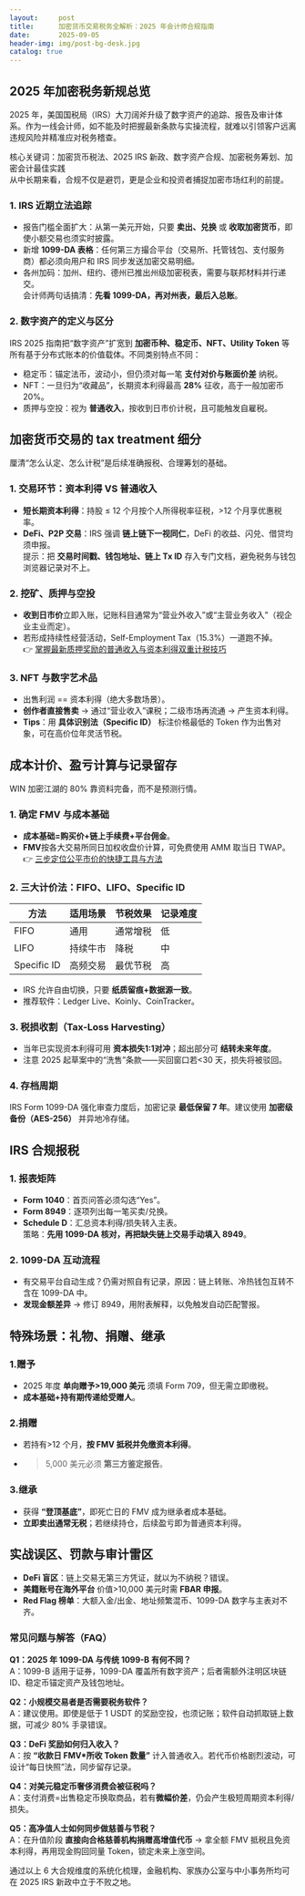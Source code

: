```yaml
---
layout:     post
title:      加密货币交易税务全解析：2025 年会计师合规指南
date:       2025-09-05
header-img: img/post-bg-desk.jpg
catalog: true
---
```


## 2025 年加密税务新规总览
2025 年，美国国税局（IRS）大刀阔斧升级了数字资产的追踪、报告及审计体系。作为一线会计师，如不能及时把握最新条款与实操流程，就难以引领客户远离违规风险并精准应对税务稽查。  

核心关键词：加密货币税法、2025 IRS 新政、数字资产合规、加密税务筹划、加密会计最佳实践  
从中长期来看，合规不仅是避罚，更是企业和投资者捕捉加密市场红利的前提。

### 1. IRS 近期立法追踪
- 报告门槛全面扩大：从第一美元开始，只要 **卖出、兑换** 或 **收取加密货币**，即使小额交易也须实时披露。  
- 新增 **1099-DA 表格**：任何第三方撮合平台（交易所、托管钱包、支付服务商）都必须向用户和 IRS 同步发送加密交易明细。  
- 各州加码：加州、纽约、德州已推出州级加密税表，需要与联邦材料并行递交。  
会计师两句话搞清：**先看 1099-DA，再对州表，最后入总账**。

### 2. 数字资产的定义与区分  
IRS 2025 指南把“数字资产”扩宽到 **加密币种、稳定币、NFT、Utility Token** 等所有基于分布式账本的价值载体。不同类别特点不同：  
- 稳定币：锚定法币，波动小，但仍须对每一笔 **支付对价与账面价差** 纳税。  
- NFT：一旦归为“收藏品”，长期资本利得最高 **28%** 征收，高于一般加密币 20%。  
- 质押与空投：视为 **普通收入**，按收到日市价计税，且可能触发自雇税。

## 加密货币交易的 tax treatment 细分  
厘清“怎么认定、怎么计税”是后续准确报税、合理筹划的基础。

### 1. 交易环节：资本利得 VS 普通收入  
- **短长期资本利得**：持股 ≤ 12 个月按个人所得税率征税，>12 个月享优惠税率。  
- **DeFi、P2P 交易**：IRS 强调 **链上链下一视同仁**，DeFi 的收益、闪兑、借贷均须申报。  
提示：把 **交易时间戳、钱包地址、链上 Tx ID** 存入专门文档，避免税务与钱包浏览器记录对不上。

### 2. 挖矿、质押与空投  
- **收到日市价**立即入账，记账科目通常为“营业外收入”或“主营业务收入”（视企业主业而定）。  
- 若形成持续性经营活动，Self-Employment Tax（15.3%）一道跑不掉。  
👉 [掌握最新质押奖励的普通收入与资本利得双重计税技巧](https://okxdog.com/)

### 3. NFT 与数字艺术品  
- 出售利润 == 资本利得（绝大多数场景）。  
- **创作者直接售卖** → 通过“营业收入”课税；二级市场再流通 → 产生资本利得。  
- **Tips**：用 **具体识别法（Specific ID）** 标注价格最低的 Token 作为出售对象，可在高价位年灵活节税。

## 成本计价、盈亏计算与记录留存  
WIN 加密江湖的 80% 靠资料完备，而不是预测行情。

### 1. 确定 FMV 与成本基础  
- **成本基础=购买价+链上手续费+平台佣金**。  
- **FMV**按各大交易所同日加权收盘价计算，可免费使用 AMM 取当日 TWAP。  
👉 [三步定位公平市价的快捷工具与方法](https://okxdog.com/)

### 2. 三大计价法：FIFO、LIFO、Specific ID  
| 方法 | 适用场景 | 节税效果 | 记录难度 |
| --- | --- | --- | --- |
| FIFO | 通用 | 通常增税 | 低 |
| LIFO | 持续牛市 | 降税 | 中 |
| Specific ID | 高频交易 | 最优节税 | 高 |

- IRS 允许自由切换，只要 **纸质留痕+数据源一致**。  
- 推荐软件：Ledger Live、Koinly、CoinTracker。

### 3. 税损收割（Tax-Loss Harvesting）  
- 当年已实现资本利得可用 **资本损失1:1对冲**；超出部分可 **结转未来年度**。  
- 注意 2025 起草案中的“洗售”条款——买回窗口若<30 天，损失将被驳回。

### 4. 存档周期  
IRS Form 1099-DA 强化审查力度后，加密记录 **最低保留 7 年**。建议使用 **加密级备份（AES-256）** 并异地冷存储。

## IRS 合规报税  
### 1. 报表矩阵  
- **Form 1040**：首页问答必须勾选“Yes”。  
- **Form 8949**：逐项列出每一笔买卖/兑换。  
- **Schedule D**：汇总资本利得/损失转入主表。  
策略：**先用 1099-DA 核对，再把缺失链上交易手动填入 8949**。

### 2. 1099-DA 互动流程  
- 有交易平台自动生成？仍需对照自有记录，原因：链上转账、冷热钱包互转不含在 1099-DA 中。  
- **发现金额差异** → 修订 8949，用附表解释，以免触发自动匹配警报。

## 特殊场景：礼物、捐赠、继承

### 1.赠予
- 2025 年度 **单向赠予>19,000 美元** 须填 Form 709，但无需立即缴税。  
- **成本基础+持有期传递给受赠人**。

### 2.捐赠
- 若持有>12 个月，**按 FMV 抵税并免缴资本利得**。  
- >5,000 美元必须 **第三方鉴定报告**。  

### 3.继承
- 获得 **“登顶基底”**，即死亡日的 FMV 成为继承者成本基础。  
- **立即卖出通常无税**；若继续持仓，后续盈亏即为普通资本利得。

## 实战误区、罚款与审计雷区  
- **DeFi 盲区**：链上交易无第三方凭证，就以为不纳税？错误。  
- **美籍账号在海外平台** 价值>10,000 美元时需 **FBAR 申报**。  
- **Red Flag 榜单**：大额入金/出金、地址频繁混币、1099-DA 数字与主表对不齐。  

### 常见问题与解答（FAQ）

**Q1：2025 年 1099-DA 与传统 1099-B 有何不同？**  
A：1099-B 适用于证券，1099-DA 覆盖所有数字资产；后者需额外注明区块链 ID、稳定币锚定资产及钱包地址。

**Q2：小规模交易者是否需要税务软件？**  
A：建议使用。即使是低于 1 USDT 的奖励空投，也须记账；软件自动抓取链上数据，可减少 80% 手录错误。

**Q3：DeFi 奖励如何归入收入？**  
A：按 **“收款日 FMV*所收 Token 数量”** 计入普通收入。若代币价格剧烈波动，可设计“每日快照”法，同步留存记录。

**Q4：对美元稳定币奢侈消费会被征税吗？**  
A：支付消费=出售稳定币换取商品，若有**微幅价差**，仍会产生极短周期资本利得/损失。

**Q5：高净值人士如何同步做慈善与节税？**  
A：在升值阶段 **直接向合格慈善机构捐赠高增值代币** → 拿全额 FMV 抵税且免资本利得，再用现金购回同量 Token，锁定未来上涨空间。

通过以上 6 大合规维度的系统化梳理，金融机构、家族办公室与中小事务所均可在 2025 IRS 新政中立于不败之地。